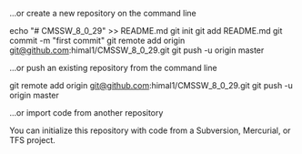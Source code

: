 …or create a new repository on the command line

echo "# CMSSW_8_0_29" >> README.md
git init
git add README.md
git commit -m "first commit"
git remote add origin git@github.com:himal1/CMSSW_8_0_29.git
git push -u origin master

…or push an existing repository from the command line

git remote add origin git@github.com:himal1/CMSSW_8_0_29.git
git push -u origin master

…or import code from another repository

You can initialize this repository with code from a Subversion, Mercurial, or TFS project.